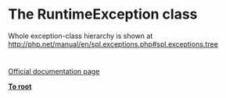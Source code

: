 # The RuntimeException class




<div class="phpcode"><span class="html">
Whole exception-class hierarchy is shown at <a href="http://php.net/manual/en/spl.exceptions.php#spl.exceptions.tree" rel="nofollow" target="_blank">http://php.net/manual/en/spl.exceptions.php#spl.exceptions.tree</a></span>
</div>
  

#

[Official documentation page](https://www.php.net/manual/en/class.runtimeexception.php)

**[To root](/README.md)**